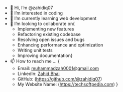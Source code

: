 - 👋 Hi, I’m @zahidiq07
- 👀 I’m interested in coding
- 🌱 I’m currently learning web development
- 💞️ I’m looking to collaborate on{
  - Implementing new features
  - Refactoring existing codebase
  - Resolving open issues and bugs
  - Enhancing performance and optimization
  - Writing unit tests
  - Improving documentation}
- 📫 How to reach me ...
{
   - Email: muhammadzah0001@gmail.com
   - LinkedIn: [Zahid Bhai](https://www.linkedin.com/in/zahid-bhai-a35729227/)
   - GitHub: (https://github.com/@zahidiq07)
   - My Website Name: (https://techsoftpedia.com)
}
<!---
zahidiq07/zahidiq07 is a ✨ special ✨ repository because its `README.md` (this file) appears on your GitHub profile.
You can click the Preview link to take a look at your changes.
--->
